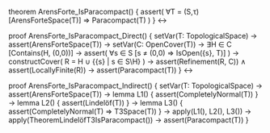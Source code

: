 theorem ArensForte_IsParacompact() {
  assert(
    ∀T = (S,τ) [ArensForteSpace(T)] ⇒ Paracompact(T)
  )
} ↔

proof ArensForte_IsParacompact_Direct() {
  setVar(T: TopologicalSpace) →
  assert(ArensForteSpace(T)) →
  setVar(C: OpenCover(T)) →
  ∃H ∈ C [Contains(H, (0,0))] →
  assert(
    ∀s ∈ S [s ≠ (0,0) ⇒ IsOpen({s}, T)]
  ) →
  constructCover(
    R = H ∪ {{s} | s ∈ S\H}
  ) →
  assert(Refinement(R, C)) ∧
  assert(LocallyFinite(R)) →
  assert(Paracompact(T))
} ↔

proof ArensForte_IsParacompact_Indirect() {
  setVar(T: TopologicalSpace) →
  assert(ArensForteSpace(T)) →
  lemma L1() {
    assert(CompletelyNormal(T))
  } →
  lemma L2() {
    assert(Lindelöf(T))
  } →
  lemma L3() {
    assert(CompletelyNormal(T) ⇒ T3Space(T))
  } →
  apply(L1(), L2(), L3()) →
  apply(TheoremLindelöfT3IsParacompact()) →
  assert(Paracompact(T))
}
